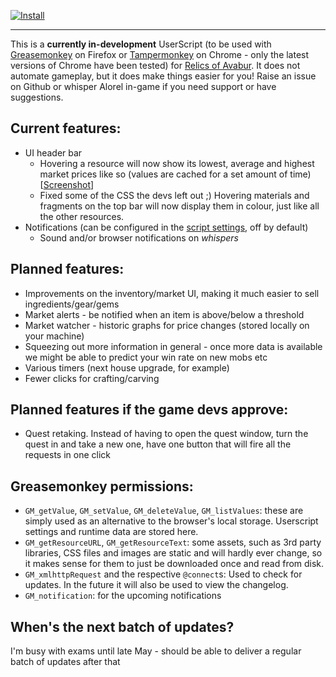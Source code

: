 [![Install](https://raw.githubusercontent.com/Alorel/avabur-improved/master/res/img/install.png)](https://github.com/Alorel/avabur-improved/raw/master/avabur-improved.user.js)


----------


This is a **currently in-development** UserScript (to be used with
[Greasemonkey](https://addons.mozilla.org/en-US/firefox/addon/greasemonkey/) on Firefox or
[Tampermonkey](https://chrome.google.com/webstore/detail/tampermonkey/dhdgffkkebhmkfjojejmpbldmpobfkfo?hl=en) on
Chrome - only the latest versions of Chrome have been tested) for
[Relics of Avabur](http://www.avabur.com/?ref=12345). It does not automate gameplay, but it does make things easier
for you! Raise an issue on Github or whisper Alorel in-game if you need support or have suggestions.

## Current features:

 - UI header bar
	 - Hovering a resource will now show its lowest, average and highest market prices like so (values are cached
	 for a set amount of time) [[Screenshot](https://github.com/Alorel/avabur-improved/blob/master/screenshots/scr-market-tooltips.png)]
	 - Fixed some of the CSS the devs left out ;) Hovering materials and fragments on the top bar will now display
	 them in colour, just like all the other resources.
 - Notifications (can be configured in the [script settings](https://github.com/Alorel/avabur-improved/blob/master/screenshots/gi-settings.png), off by default)
     - Sound and/or browser notifications on *whispers*

## Planned features:

 - Improvements on the inventory/market UI, making it much easier to sell ingredients/gear/gems
 - Market alerts - be notified when an item is above/below a threshold
 - Market watcher - historic graphs for price changes (stored locally on your machine)
 - Squeezing out more information in general - once more data is available we might be able to predict your win rate on new mobs etc
 - Various timers (next house upgrade, for example)
 - Fewer clicks for crafting/carving

## Planned features if the game devs approve:

 - Quest retaking. Instead of having to open the quest window, turn the quest in and take a new one, have one button that will fire all the requests in one click

## Greasemonkey permissions:

 - `GM_getValue`, `GM_setValue`, `GM_deleteValue`, `GM_listValues`:  these are simply used as an alternative to
 the browser's local storage. Userscript settings and runtime data are stored here.
 - `GM_getResourceURL`, `GM_getResourceText`:  some assets, such as 3rd party libraries, CSS files and images are
 static and will hardly ever change, so it makes sense for them to just be downloaded once and read from disk.
 - `GM_xmlhttpRequest` and the respective `@connect`s: Used to check for updates. In the future it will also be used to
 view the changelog.
 - `GM_notification`: for the upcoming notifications

## When's the next batch of updates?
I'm busy with exams until late May - should be able to deliver a regular batch of updates after that
